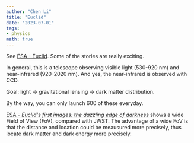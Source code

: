 ```yaml
---
author: "Chen Li"
title: "Euclid"
date: "2023-07-01"
tags: 
- physics
math: true
---
```


See [ESA - Euclid](https://www.esa.int/Science_Exploration/Space_Science/Euclid). Some of the stories are really exciting.

In general, this is a telescope observing visible light (530-920 nm) and near-infrared (920-2020 nm). And yes, the near-infrared is observed with CCD.

Goal: light $\rightarrow$ gravitational lensing $\rightarrow$ dark matter distribution.

By the way, you can only launch 600 of these everyday.

[ESA - _Euclid's first images: the dazzling edge of darkness_](https://www.esa.int/Science_Exploration/Space_Science/Euclid/Euclid_s_first_images_the_dazzling_edge_of_darkness) shows a wide Field of View (FoV), compared with JWST. The advantage of a wide FoV is that the distance and location could be meausured more precisely, thus locate dark matter and dark energy more precisely.